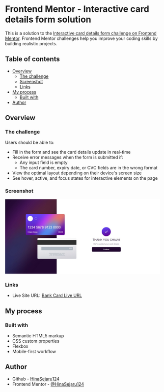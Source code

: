 # Frontend Mentor - Interactive card details form solution

This is a solution to the [Interactive card details form challenge on Frontend Mentor](https://www.frontendmentor.io/challenges/interactive-card-details-form-XpS8cKZDWw). Frontend Mentor challenges help you improve your coding skills by building realistic projects. 

## Table of contents

- [Overview](#overview)
  - [The challenge](#the-challenge)
  - [Screenshot](#screenshot)
  - [Links](#links)
- [My process](#my-process)
  - [Built with](#built-with)
- [Author](#author)

## Overview

### The challenge

Users should be able to:

- Fill in the form and see the card details update in real-time
- Receive error messages when the form is submitted if:
  - Any input field is empty
  - The card number, expiry date, or CVC fields are in the wrong format
- View the optimal layout depending on their device's screen size
- See hover, active, and focus states for interactive elements on the page

### Screenshot

![](./screenshot.jpeg)

### Links

- Live Site URL: [Bank Card Live URL](https://HinaSejaru124.github.io/Interactive-Credit-Card)

## My process

### Built with

- Semantic HTML5 markup
- CSS custom properties
- Flexbox
- Mobile-first workflow

## Author

- Github - [HinaSejaru124](https://github.com/HinaSejaru124)
- Frontend Mentor - [@HinaSejaru124](https://www.frontendmentor.io/profile/HinaSejaru124)

